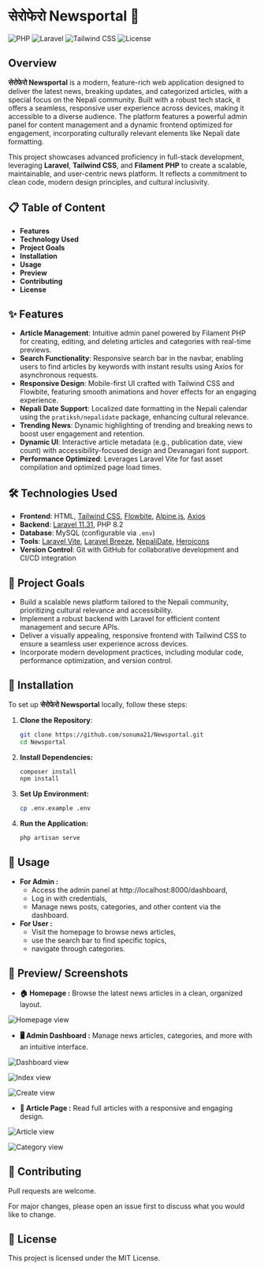 # सेरोफेरो Newsportal 📰

![PHP](https://img.shields.io/badge/PHP-8.2-blue) ![Laravel](https://img.shields.io/badge/Laravel-11.31-red) ![Tailwind CSS](https://img.shields.io/badge/Tailwind_CSS-3.4.17-38B2AC) ![License](https://img.shields.io/badge/License-MIT-green)

## Overview
**सेरोफेरो Newsportal** is a modern, feature-rich web application designed to deliver the latest news, breaking updates, and categorized articles, with a special focus on the Nepali community. Built with a robust tech stack, it offers a seamless, responsive user experience across devices, making it accessible to a diverse audience. The platform features a powerful admin panel for content management and a dynamic frontend optimized for engagement, incorporating culturally relevant elements like Nepali date formatting.

This project showcases advanced proficiency in full-stack development, leveraging **Laravel**, **Tailwind CSS**, and **Filament PHP** to create a scalable, maintainable, and user-centric news platform. It reflects a commitment to clean code, modern design principles, and cultural inclusivity.

## 📋 Table of Content
- **Features**
- **Technology Used**
- **Project Goals**
- **Installation**
- **Usage**
- **Preview**
- **Contributing**
- **License**

## ✨ Features
- **Article Management**: Intuitive admin panel powered by Filament PHP for creating, editing, and deleting articles and categories with real-time previews.
- **Search Functionality**: Responsive search bar in the navbar, enabling users to find articles by keywords with instant results using Axios for asynchronous requests.
- **Responsive Design**: Mobile-first UI crafted with Tailwind CSS and Flowbite, featuring smooth animations and hover effects for an engaging experience.
- **Nepali Date Support**: Localized date formatting in the Nepali calendar using the `pratiksh/nepalidate` package, enhancing cultural relevance.
- **Trending News**: Dynamic highlighting of trending and breaking news to boost user engagement and retention.
- **Dynamic UI**: Interactive article metadata (e.g., publication date, view count) with accessibility-focused design and Devanagari font support.
- **Performance Optimized**: Leverages Laravel Vite for fast asset compilation and optimized page load times.

## 🛠️ Technologies Used
- **Frontend**: HTML, [Tailwind CSS](https://tailwindcss.com/), [Flowbite](https://flowbite.com/), [Alpine.js](https://alpinejs.dev/), [Axios](https://axios-http.com/)
- **Backend**: [Laravel 11.31](https://laravel.com/), PHP 8.2
- **Database**: MySQL (configurable via `.env`)
- **Tools**: [Laravel Vite](https://laravel.com/docs/vite), [Laravel Breeze](https://laravel.com/docs/starter-kits), [NepaliDate](https://github.com/pratiksh/nepalidate), [Heroicons](https://heroicons.com/)
- **Version Control**: Git with GitHub for collaborative development and CI/CD integration

## 🎯 Project Goals
- Build a scalable news platform tailored to the Nepali community, prioritizing cultural relevance and accessibility.
- Implement a robust backend with Laravel for efficient content management and secure APIs.
- Deliver a visually appealing, responsive frontend with Tailwind CSS to ensure a seamless user experience across devices.
- Incorporate modern development practices, including modular code, performance optimization, and version control.

## 🔧 Installation
To set up **सेरोफेरो Newsportal** locally, follow these steps:

1. **Clone the Repository**:
   ```bash
   git clone https://github.com/sonuma21/Newsportal.git
   cd Newsportal
2. **Install Dependencies:**
    ```bash
    composer install
    npm install
3. **Set Up Environment:**
    ```bash
    cp .env.example .env
4. **Run the Application:**
    ```bash
    php artisan serve

## 🚀 Usage
- **For Admin :** 
    - Access the admin panel at http://localhost:8000/dashboard, 
    - Log in with credentials,
    - Manage news posts, categories, and other content via the dashboard.
- **For User :**
    - Visit the homepage to browse news articles,
    - use the search bar to find specific topics,
    - navigate through categories.

## 📸 Preview/ Screenshots
- **🏠 Homepage :**
Browse the latest news articles in a clean, organized layout.

![Homepage view](images/homepage.png)

- **🖥️ Admin Dashboard :**
Manage news articles, categories, and more with an intuitive interface.

![Dashboard view](images/dashboard.png)

![Index view](images/index.png)

![Create view](images/homepage.png)

- **📝 Article Page :**
Read full articles with a responsive and engaging design.

![Article view](images/article.png)

![Category view](images/category.png)


## 🤝 Contributing
Pull requests are welcome.

For major changes, please open an issue first to discuss what you would like to change.

## 📜 License
This project is licensed under the MIT License.
